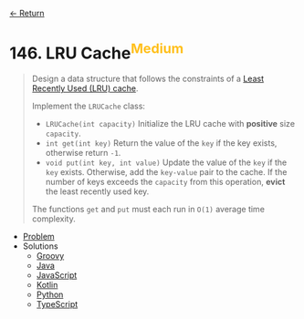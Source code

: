 [&larr; Return](https://hanggrian.github.io/grind-leetcode/)

# 146. LRU Cache<sup style="color: rgb(255, 192, 30);">Medium</sup>

> Design a data structure that follows the constraints of a
  [Least Recently Used (LRU) cache](https://en.wikipedia.org/wiki/Cache_replacement_policies#LRU).
>
> Implement the `LRUCache` class:
>
> - `LRUCache(int capacity)` Initialize the LRU cache with **positive** size
    `capacity`.
> - `int get(int key)` Return the value of the `key` if the key exists,
    otherwise return `-1`.
> - `void put(int key, int value)` Update the value of the `key` if the `key`
    exists. Otherwise, add the `key-value` pair to the cache. If the number of
    keys exceeds the `capacity` from this operation, **evict** the least
    recently used key.
>
> The functions `get` and `put` must each run in `O(1)` average time complexity.

- [Problem](https://leetcode.com/problems/lru-cache/)
- Solutions
  - [Groovy](https://github.com/hanggrian/grind-leetcode/blob/main/groovy/src/main/groovy/problems101_200/LruCache.groovy)
  - [Java](https://github.com/hanggrian/grind-leetcode/blob/main/java/src/main/java/problems101_200/LruCache.java)
  - [JavaScript](https://github.com/hanggrian/grind-leetcode/blob/main/javascript/src/problems101_200/lru-cache.js)
  - [Kotlin](https://github.com/hanggrian/grind-leetcode/blob/main/kotlin/src/main/kotlin/problems101_200/LruCache.kt)
  - [Python](https://github.com/hanggrian/grind-leetcode/blob/main/python/src/problems101_200/lru_cache.py)
  - [TypeScript](https://github.com/hanggrian/grind-leetcode/blob/main/typescript/src/problems101_200/lru-cache.ts)
